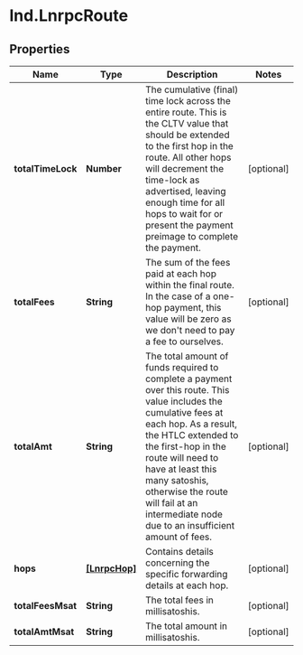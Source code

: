 # lnd.LnrpcRoute

## Properties

Name | Type | Description | Notes
------------ | ------------- | ------------- | -------------
**totalTimeLock** | **Number** | The cumulative (final) time lock across the entire route. This is the CLTV value that should be extended to the first hop in the route. All other hops will decrement the time-lock as advertised, leaving enough time for all hops to wait for or present the payment preimage to complete the payment. | [optional] 
**totalFees** | **String** | The sum of the fees paid at each hop within the final route. In the case of a one-hop payment, this value will be zero as we don&#39;t need to pay a fee to ourselves. | [optional] 
**totalAmt** | **String** | The total amount of funds required to complete a payment over this route. This value includes the cumulative fees at each hop. As a result, the HTLC extended to the first-hop in the route will need to have at least this many satoshis, otherwise the route will fail at an intermediate node due to an insufficient amount of fees. | [optional] 
**hops** | [**[LnrpcHop]**](LnrpcHop.md) | Contains details concerning the specific forwarding details at each hop. | [optional] 
**totalFeesMsat** | **String** | The total fees in millisatoshis. | [optional] 
**totalAmtMsat** | **String** | The total amount in millisatoshis. | [optional] 


